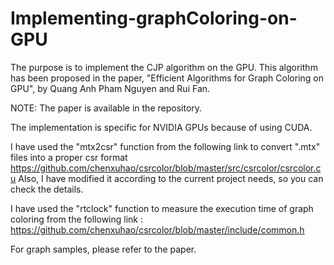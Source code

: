 # Implementing-graphColoring-on-GPU

The purpose is to implement the CJP algorithm on the GPU. This algorithm has been proposed in the paper, "Efficient Algorithms for Graph Coloring on GPU", by Quang Anh Pham Nguyen and Rui Fan.

NOTE: The paper is available in the repository. 

The implementation is specific for NVIDIA GPUs because of using CUDA.

I have used the "mtx2csr" function from the following link to convert ".mtx" files into a proper csr format https://github.com/chenxuhao/csrcolor/blob/master/src/csrcolor/csrcolor.cu
Also, I have modified it according to the current project needs, so you can check the details.

I have used the "rtclock" function to measure the execution time of graph coloring from the following link : https://github.com/chenxuhao/csrcolor/blob/master/include/common.h

For graph samples, please refer to the paper.
